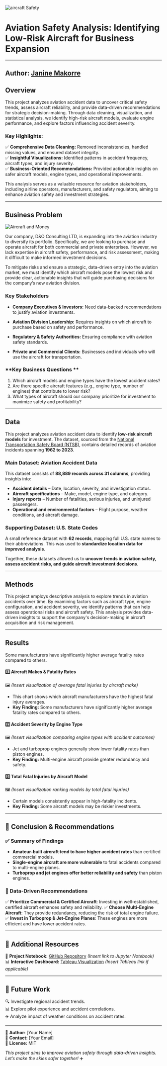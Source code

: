 ![aircraft Safety](images/portrait-smiling-pilot-with-airplane-him.jpg)

# **Aviation Safety Analysis: Identifying Low-Risk Aircraft for Business Expansion**
---

**Author:** [Janine Makorre](janine.makorre@student.moringaschool.com)
---

## **Overview**

This project analyzes aviation accident data to uncover critical safety trends, assess aircraft reliability, and provide data-driven recommendations for strategic decision-making. Through data cleaning, visualization, and statistical analysis, we identify high-risk aircraft models, evaluate engine performance, and explore factors influencing accident severity.  

### **Key Highlights:**  
✅ **Comprehensive Data Cleaning:** Removed inconsistencies, handled missing values, and ensured dataset integrity.  
✅ **Insightful Visualizations:** Identified patterns in accident frequency, aircraft types, and injury severity.  
✅ **Business-Oriented Recommendations:** Provided actionable insights on safer aircraft models, engine types, and operational improvements.  

This analysis serves as a valuable resource for aviation stakeholders, including airline operators, manufacturers, and safety regulators, aiming to enhance aviation safety and investment strategies.

---

## **Business Problem** 
![Aircraft and Money](images/photorealistic-money-with-plane.jpg)

Our company, D&O Consulting LTD, is expanding into the aviation industry to diversify its portfolio. Specifically, we are looking to purchase and operate aircraft for both commercial and private enterprises. However, we lack expertise in aircraft safety, performance, and risk assessment, making it difficult to make informed investment decisions.

To mitigate risks and ensure a strategic, data-driven entry into the aviation market, we must identify which aircraft models pose the lowest risk and provide clear, actionable insights that will guide purchasing decisions for the company’s new aviation division.

### **Key Stakeholders**
- **Company Executives & Investors:** Need data-backed recommendations to justify aviation investments.

- **Aviation Division Leadership:** Requires insights on which aircraft to purchase based on safety and performance.

- **Regulatory & Safety Authorities:** Ensuring compliance with aviation safety standards.

- **Private and Commercial Clients:** Businesses and individuals who will use the aircraft for transportation.

### **Key Business Questions **

1. Which aircraft models and engine types have the lowest accident rates?
2. Are there specific aircraft features (e.g., engine type, number of engines) that contribute to lower risk?
3. What types of aircraft should our company prioritize for investment to maximize safety and profitability?

---

## **Data**  

This project analyzes aviation accident data to identify **low-risk aircraft models** for investment. The dataset, sourced from the [National Transportation Safety Board (NTSB)](https://www.kaggle.com/datasets/khsamaha/aviation-accident-database-synopses), contains detailed records of aviation incidents spanning **1962 to 2023**.  

### **Main Dataset: Aviation Accident Data**   
This dataset consists of **88,889 records across 31 columns**, providing insights into:  
- **Accident details** – Date, location, severity, and investigation status.  
- **Aircraft specifications** – Make, model, engine type, and category.  
- **Injury reports** – Number of fatalities, serious injuries, and uninjured passengers.  
- **Operational and environmental factors** – Flight purpose, weather conditions, and aircraft damage.  

### **Supporting Dataset: U.S. State Codes**   
A small reference dataset with **62 records**, mapping full U.S. state names to their abbreviations. This was used to **standardize location data for improved analysis**.  

Together, these datasets allowed us to **uncover trends in aviation safety, assess accident risks, and guide aircraft investment decisions**.

---
## **Methods**

This project employs descriptive analysis to explore trends in aviation accidents over time. By examining factors such as aircraft type, engine configuration, and accident severity, we identify patterns that can help assess operational risks and aircraft safety. This analysis provides data-driven insights to support the company's decision-making in aircraft acquisition and risk management.

---
## **Results**
Some manufacturers have significantly higher average fatality rates compared to others.




#### 1️⃣ **Aircraft Makes & Fatality Rates**
🖼️ *(Insert visualization of average fatal injuries by aircraft make)*
- This chart shows which aircraft manufacturers have the highest fatal injury averages.
- **Key Finding:** Some manufacturers have significantly higher average fatality rates compared to others.

#### 2️⃣ **Accident Severity by Engine Type**
🖼️ *(Insert visualization comparing engine types with accident outcomes)*
- Jet and turboprop engines generally show lower fatality rates than piston engines.
- **Key Finding:** Multi-engine aircraft provide greater redundancy and safety.

#### 3️⃣ **Total Fatal Injuries by Aircraft Model**
🖼️ *(Insert visualization ranking models by total fatal injuries)*
- Certain models consistently appear in high-fatality incidents.
- **Key Finding:** Some aircraft models may be riskier investments.

---

## 📢 Conclusion & Recommendations

### ✅ **Summary of Findings**
- **Amateur-built aircraft tend to have higher accident rates** than certified commercial models.
- **Single-engine aircraft are more vulnerable** to fatal accidents compared to multi-engine planes.
- **Turboprop and jet engines offer better reliability and safety** than piston engines.

### 🚀 **Data-Driven Recommendations**
✅ **Prioritize Commercial & Certified Aircraft**: Investing in well-established, certified aircraft enhances safety and reliability.
✅ **Choose Multi-Engine Aircraft**: They provide redundancy, reducing the risk of total engine failure.
✅ **Invest in Turboprop & Jet-Engine Planes**: These engines are more efficient and have lower accident rates.

---

## 📎 Additional Resources
🔗 **Project Notebook:** [GitHub Repository](#) *(Insert link to Jupyter Notebook)*  
📊 **Interactive Dashboard:** [Tableau Visualization](#) *(Insert Tableau link if applicable)*

---

## 🚀 Future Work
🔍 Investigate regional accident trends.  
📊 Explore pilot experience and accident correlations.  
✈️ Analyze impact of weather conditions on accident rates.

---

🔹 **Author:** [Your Name]  
🔹 **Contact:** [Your Email]  
🔹 **License:** MIT  

*This project aims to improve aviation safety through data-driven insights. Let’s make the skies safer together!* ✈️

